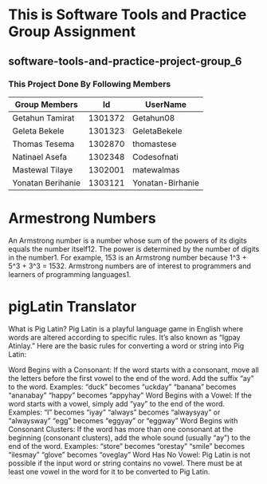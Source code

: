 # This is Software Tools and Practice Group Assignment 
## software-tools-and-practice-project-group_6



 ### This Project Done By Following Members 
 |Group Members|Id|UserName|
 |---|---|---|
 |Getahun Tamirat|1301372|Getahun08|
 |Geleta Bekele|1301323|GeletaBekele|
 |Thomas Tesema|1302870|thomastese|
 |Natinael Asefa|1302348|Codesofnati|
 |Mastewal Tilaye|1302001|matewalmas|
 |Yonatan Berihanie|1303121|Yonatan-Birhanie|

 
# Armestrong Numbers
An Armstrong number is a number whose sum of the powers of its digits equals the number itself12. The power is determined by the number of digits in the number1. For example, 153 is an Armstrong number because 1^3 + 5^3 + 3^3 = 1532. Armstrong numbers are of interest to programmers and learners of programming languages1.


# pigLatin Translator

What is Pig Latin?
Pig Latin is a playful language game in English where words are altered according to specific rules. It’s also known as “Igpay Atinlay.” Here are the basic rules for converting a word or string into Pig Latin:

Word Begins with a Consonant:
If the word starts with a consonant, move all the letters before the first vowel to the end of the word.
Add the suffix “ay” to the word.
Examples:
“duck” becomes “uckday”
“banana” becomes “ananabay”
“happy” becomes “appyhay”
Word Begins with a Vowel:
If the word starts with a vowel, simply add “yay” to the end of the word.
Examples:
“I” becomes “iyay”
“always” becomes “alwaysyay” or “alwaysway”
“egg” becomes “eggyay” or “eggway”
Word Begins with Consonant Clusters:
If the word has more than one consonant at the beginning (consonant clusters), add the whole sound (usually “ay”) to the end of the word.
Examples:
“store” becomes “orestay”
“smile” becomes “ilesmay”
“glove” becomes “oveglay”
Word Has No Vowel:
Pig Latin is not possible if the input word or string contains no vowel.
There must be at least one vowel in the word for it to be converted to Pig Latin.
